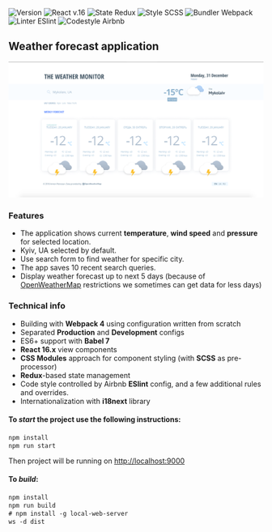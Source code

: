 <!-- ![Arnie React Boilerplate](https://img.shields.io/badge/arnie-react_boilerplate-green.svg?logo=react&style=for-the-badge) -->
![Version](https://img.shields.io/github/package-json/v/ArmenPetrosyan/react-boilerplate.svg)
![React v.16](https://img.shields.io/badge/view-React-green.svg?logo=react)
![State Redux](https://img.shields.io/badge/state-Redux-green.svg?logo=redux)
![Style SCSS](https://img.shields.io/badge/styles-SCSS-green.svg?logo=sass)
![Bundler Webpack](https://img.shields.io/badge/bundler-Webpack-green.svg?logo=webpack)
![Linter ESlint](https://img.shields.io/badge/linter-ESlint-green.svg?logo=eslint)
![Codestyle Airbnb](https://img.shields.io/badge/codestyle-Airbnb-green.svg?logo=airbnb)

## Weather forecast application

![](./assets/screenshots/full-app.png)

### Features
- The application shows current **temperature**, **wind speed** and **pressure** for selected location.
- Kyiv, UA selected by default.
- Use search form to find weather for specific city. 
- The app saves 10 recent search queries.
- Display weather forecast up to next 5 days (because of [OpenWeatherMap](https://openweathermap.org/api) restrictions we sometimes can get data for less days)

### Technical info

* Building with **Webpack 4** using configuration written from scratch
* Separated **Production** and **Development** configs
* ES6+ support with **Babel 7**
* **React 16.x** view components
* **CSS Modules** approach for component styling (with **SCSS** as pre-processor)
* **Redux**-based state management
* Code style controlled by Airbnb **ESlint** config, and a few additional rules and overrides.
* Internationalization with **i18next** library

#### To *start* the project use the following instructions:
```
npm install
npm run start
```
Then project will be running on [http://localhost:9000]()

#### To *build*:
```
npm install
npm run build
# npm install -g local-web-server
ws -d dist
```
